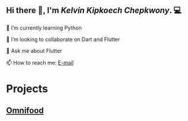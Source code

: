  ## Hi there 👋, I'm ***Kelvin Kipkoech Chepkwony***. 💻

 🌱 I’m currently learning Python

 👯 I’m looking to collaborate on Dart and Flutter

 💬 Ask me about Flutter

 📫 How to reach me:
[E-mail](chepkwonyke1@gmail.com) 

# **Projects**

## **[Omnifood](https://kipkoechke.github.io/Omnifood/)**

